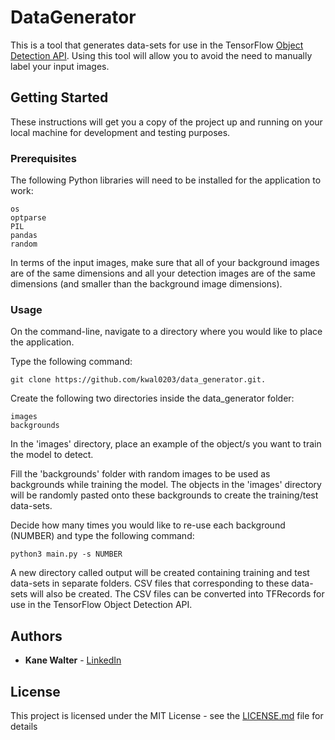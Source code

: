 # DataGenerator

This is a tool that generates data-sets for use in the TensorFlow
[Object Detection API](https://github.com/tensorflow/models/tree/master/research/object_detection).
Using this tool will allow you to avoid the need to manually label your input
images.

## Getting Started

These instructions will get you a copy of the project up and running on your
local machine for development and testing purposes.

### Prerequisites

The following Python libraries will need to be installed for the application to
work:

```
os
optparse
PIL
pandas
random
```

In terms of the input images, make sure that all of your background images are
of the same dimensions and all your detection images are of the same dimensions
(and smaller than the background image dimensions).

### Usage

On the command-line, navigate to a directory where you would like to place the
application.

Type the following command:

```
git clone https://github.com/kwal0203/data_generator.git.
```

Create the following two directories inside the data_generator folder:

```
images
backgrounds
```

In the 'images' directory, place an example of the object/s you want to train
the model to detect.

Fill the 'backgrounds' folder with random images to be used as backgrounds while
training the model. The objects in the 'images' directory will be randomly
pasted onto these backgrounds to create the training/test data-sets.

Decide how many times you would like to re-use each background (NUMBER) and
type the following command:

```
python3 main.py -s NUMBER
```

A new directory called output will be created containing training and test
data-sets in separate folders. CSV files that corresponding to these data-sets
will also be created. The CSV files can be converted into TFRecords for use in
the TensorFlow Object Detection API. 

## Authors

* **Kane Walter** - [LinkedIn](https://www.linkedin.com/in/kanewalter/)

## License

This project is licensed under the MIT License - see the [LICENSE.md](LICENSE.md)
file for details